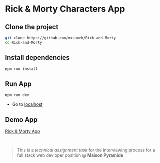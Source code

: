 # Rick & Morty Characters App


## Clone the project

```bash
git clone https://github.com/mxsameh/Rick-and-Morty
cd Rick-and-Morty
```

## Install dependencies
```bash
npm run install
```
## Run App
```bash
npm run dev
```
- Go to [localhost](http://localhost:5173)


## Demo App
[Rick & Morty App](https://rick-and-morty-iota-seven-68.vercel.app)




<br>

> This is a *technical assignment task* for the interviewing process for a full stack web devloper position @ __Maison Pyramide__



